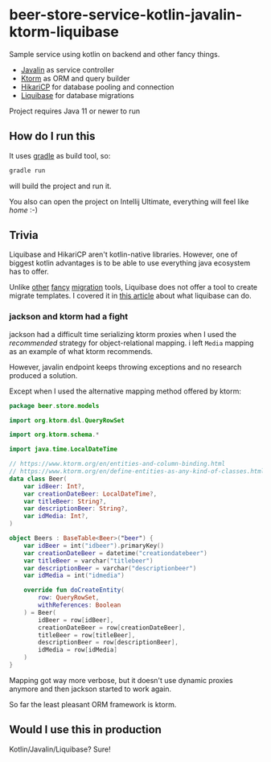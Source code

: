 # beer-store-service-kotlin-javalin-ktorm-liquibase

Sample service using kotlin on backend and other fancy things.

- [Javalin](https://javalin.io/) as service controller
- [Ktorm](https://www.ktorm.org/) as ORM and query builder
- [HikariCP](https://github.com/brettwooldridge/HikariCP) for database pooling
  and connection
- [Liquibase](https://liquibase.org/) for database migrations

Project requires Java 11 or newer to run

## How do I run this

It uses [gradle](https://gradle.org/) as build tool, so:

```bash
gradle run
```

will build the project and run it.

You also can open the project on Intellij Ultimate, everything will feel like
_home_ :-) 

## Trivia

Liquibase and HikariCP aren't kotlin-native libraries. However, one of biggest
kotlin advantages is to be able to use everything java ecosystem has to offer.

Unlike [other](http://knexjs.org/#Migrations)
[fancy](https://alembic.sqlalchemy.org/en/latest/tutorial.html#create-a-migration-script)
[migration](https://alembic.sqlalchemy.org/en/latest/tutorial.html#create-a-migration-script)
tools, Liquibase does not offer a tool to create migrate templates. I covered it
in [this article](https://sombriks.com.br/#/blog/0025-migrations-with-liquibase-and-sql.md)
about what liquibase can do.

### jackson and ktorm had a fight

jackson had a difficult time serializing ktorm proxies when I used the
_recommended_ strategy for object-relational mapping. i left `Media` mapping as
an example of what ktorm recommends.

However, javalin endpoint keeps throwing exceptions and no research produced a
solution.

Except when I used the alternative mapping method offered by ktorm:

```kotlin
package beer.store.models

import org.ktorm.dsl.QueryRowSet

import org.ktorm.schema.*

import java.time.LocalDateTime

// https://www.ktorm.org/en/entities-and-column-binding.html
// https://www.ktorm.org/en/define-entities-as-any-kind-of-classes.html
data class Beer(
    var idBeer: Int?,
    var creationDateBeer: LocalDateTime?,
    var titleBeer: String?,
    var descriptionBeer: String?,
    var idMedia: Int?,
)

object Beers : BaseTable<Beer>("beer") {
    var idBeer = int("idbeer").primaryKey()
    var creationDateBeer = datetime("creationdatebeer")
    var titleBeer = varchar("titlebeer")
    var descriptionBeer = varchar("descriptionbeer")
    var idMedia = int("idmedia")

    override fun doCreateEntity(
        row: QueryRowSet,
        withReferences: Boolean
    ) = Beer(
        idBeer = row[idBeer],
        creationDateBeer = row[creationDateBeer],
        titleBeer = row[titleBeer],
        descriptionBeer = row[descriptionBeer],
        idMedia = row[idMedia]
    )
}
```

Mapping got way more verbose, but it doesn't use dynamic proxies anymore and
then jackson started to work again.

So far the least pleasant ORM framework is ktorm.

## Would I use this in production

Kotlin/Javalin/Liquibase? Sure!
